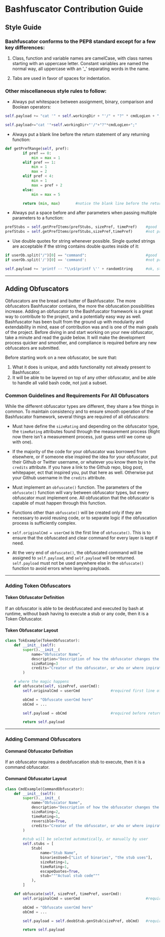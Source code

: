 # Bashfuscator Contribution Guide

## Style Guide

### Bashfuscator conforms to the PEP8 standard except for a few key differences:

1. Class, function and variable names are camelCase, with class names starting with an uppercase letter. Constant variables are named the normal way, all uppercase with an '_' separating words in the name.

2. Tabs are used in favor of spaces for indentation.

### Other miscellaneous style rules to follow:

- Always put whitespace between assignment, binary, comparison and Boolean operators:

```python
self.payload += "cat '" + self.workingDir + "'/" + "?" * cmdLogLen + ";"     #good

self.payload+="cat '"+self.workingDir+"'/"+"?"*cmdLogLen+";"                 #not preferred
```

- Always put a blank line before the return statement of any returning function:

```python
def getPrefRange(self, pref):
        if pref == 0:
            min = max = 1
        elif pref == 1:
            min = 1
            max = 2
        elif pref < 4:
            min = 1
            max = pref + 2
        else:
            min = max = 5

        return (min, max)       #notice the blank line before the return
```

- Always put a space before and after parameters when passing multiple parameters to a function:

```python
prefStubs = self.getPrefItems(prefStubs, sizePref, timePref)    #good
prefStubs = self.getPrefItems(prefStubs,sizePref,timePref)      #not preferred
```

- Use double quotes for string whenever possible. Single quoted strings are acceptable if the string contains double quotes inside of it:

```python
if userOb.split("/")[0] == "command":                           #good
if userOb.split('/')[0] == 'command':                           #not preferred

self.payload += 'printf -- "\\x$(printf \'' + randomString      #ok, string contains double quotes
```

---

## Adding Obfuscators

Obfuscators are the bread and butter of Bashfuscator. The more obfuscators Bashfuscator contains, the more the obfuscation possibilities increase. Adding an obfuscator to the Bashfuscator framework is a great way to contribute to the project, and a potentially easy way as well. Bashfuscator has been built from the ground up with modularity and extendability in mind, ease of contribution was and is one of the main goals of the project. Before diving in and start working on your new obfuscator, take a minute and read the guide below. It will make the development process quicker and smoother, and compliance is required before any new obfuscators are submitted.

Before starting work on a new obfuscator, be sure that:

1. What it does is unique, and adds functionality not already present to Bashfuscator.
2. It will be able to be layered on top of any other obfuscator, and be able to handle all valid bash code, not just a subset.

### Common Guidelines and Requirements For All Obfuscators

While the different obfuscator types are different, they share a few things in common. To maintain consistency and to ensure smooth operation of the Bashfuscator framework, several things are required of all obfuscators:

- Must have define the `sizeRating` and depending on the obfuscator type, the `timeRating` attributes found through the measurement process (Right now there isn't a measurement process, just guess until we come up with one).

- If the majority of the code for your obfuscator was borrowed from elsewhere, or if someone else inspired the idea for your obfuscator, put their Github or Twitter username, or whatever you know them by in the `credits` attribute. If you have a link to the Github repo, blog post, whitepaper, ect that inspired you, put that here as well. Otherwise put your Github username in the `credits` attribute.

- Must implement an `obfuscate()` function. The parameters of the `obfuscate()` function will vary between obfuscator types, but every obfuscator must implement one. All obfuscation that the obfuscator is capable of must happen through this function.

- Functions other than `obfuscate()` will be created only if they are necessary to avoid reusing code, or to separate logic if the obfuscation process is sufficiently complex.

- `self.originalCmd = userCmd` is the first line of `obfuscate()`. This is to ensure that the obfuscated and clear command for every layer is kept if need.

- At the very end of `obfuscate()`, the obfuscated command will be assigned to `self.payload`, and `self.payload` will be returned. `self.payload` must not be used anywhere else in the `obfuscate()` function to avoid errors when layering payloads.

---

### Adding Token Obfuscators

#### Token Obfuscator Definition

If an obfuscator is able to be deobfuscated and executed by bash at runtime, without bash having to execute a stub or any code, then it is a Token Obfuscator.

#### Token Obfuscator Layout

```python
class TokExample(TokenObfuscator):
    def __init__(self):
        super().__init__(
            name="Obfuscator Name",
            description="Description of how the obfuscator changes the input",
            sizeRating=3
            credits="Creator of the obfuscator, or who or where inpiration for the obfuscator or code is from"
        )

    # where the magic happens
    def obfuscate(self, sizePref, userCmd):
        self.originalCmd = userCmd              #required first line of obfuscate()

        obCmd = "Obfuscate userCmd here"
        obCmd = ...

        self.payload = obCmd                    #required before returning

        return self.payload
```

---

### Adding Command Obfuscators

#### Command Obfuscator Definition

If an obfuscator requires a deobfuscation stub to execute, then it is a command obfuscator.

#### Command Obfuscator Layout

```python
class CmdExample(CommandObfuscator):
    def __init__(self):
        super().__init__(
            name="Obfuscator Name",
            description="Description of how the obfuscator changes the input",
            sizeRating=2,
            timeRating=1,
            reversible=True,
            credits="Creator of the obfuscator, or who or where inpiration for the obfuscator or code is from"
        )

        #stub will be selected automatically, or manually by user
        self.stubs = [
            Stub(
                name="Stub Name",
                binariesUsed=["List of binaries", "the stub uses"],
                sizeRating=1,
                timeRating=1,
                escapeQuotes=True,
                stub="""Actual stub code"""
            ),
        ]

    def obfuscate(self, sizePref, timePref, userCmd):
        self.originalCmd = userCmd                              #required first line

        obCmd = "Obfuscate userCmd here"
        obCmd = ...

        self.payload = self.deobStub.genStub(sizePref, obCmd)   #required before returning

        return self.payload
